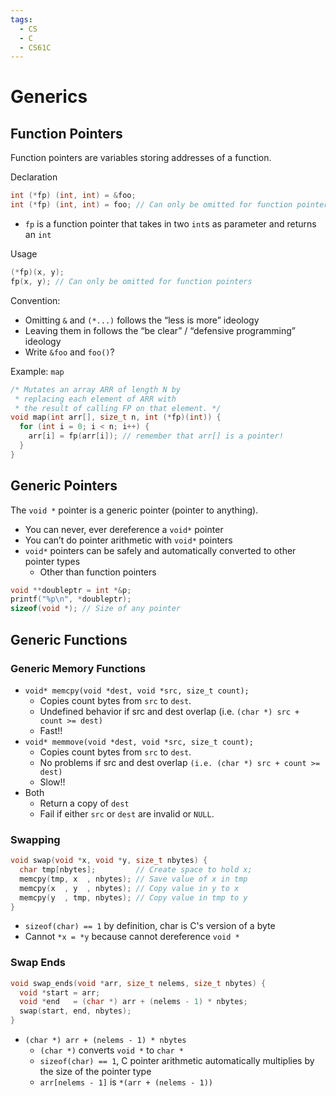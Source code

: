 ```yaml
---
tags:
  - CS
  - C
  - CS61C
---
```

Generics
===
## Function Pointers
Function pointers are variables storing addresses of a function.

Declaration
```c
int (*fp) (int, int) = &foo;
int (*fp) (int, int) = foo; // Can only be omitted for function pointers
```
- `fp` is a function pointer that takes in two `int`s as parameter and returns an `int`

Usage
```c
(*fp)(x, y);
fp(x, y); // Can only be omitted for function pointers
```

Convention:
- Omitting `&` and `(*...)` follows the “less is more” ideology
- Leaving them in follows the “be clear” / “defensive programming” ideology
- Write `&foo` and `foo()`?

Example: `map`
```c
/* Mutates an array ARR of length N by 
 * replacing each element of ARR with
 * the result of calling FP on that element. */
void map(int arr[], size_t n, int (*fp)(int)) {
  for (int i = 0; i < n; i++) {
    arr[i] = fp(arr[i]); // remember that arr[] is a pointer!
  }
}
```

## Generic Pointers
The `void *` pointer is a generic pointer (pointer to anything).
- You can never, ever dereference a `void*` pointer
- You can’t do pointer arithmetic with `void*` pointers
- `void*` pointers can be safely and automatically converted to other pointer types
	- Other than function pointers

```c
void **doubleptr = int *&p;
printf("%p\n", *doubleptr);
sizeof(void *); // Size of any pointer
```



## Generic Functions
### Generic Memory Functions
- `void* memcpy(void *dest, void *src, size_t count);`
	- Copies count bytes from `src` to `dest`.
	- Undefined behavior if src and dest overlap (i.e. `(char *) src + count >= dest)`
	- Fast!!
- `void* memmove(void *dest, void *src, size_t count);`
	- Copies count bytes from `src` to `dest`.
	- No problems if src and dest overlap `(i.e. (char *) src + count >= dest)`
	- Slow!!
- Both
	- Return a copy of `dest`
	- Fail if either `src` or `dest` are invalid or `NULL`.

### Swapping
```c
void swap(void *x, void *y, size_t nbytes) {
  char tmp[nbytes];         // Create space to hold x;
  memcpy(tmp, x  , nbytes); // Save value of x in tmp
  memcpy(x  , y  , nbytes); // Copy value in y to x
  memcpy(y  , tmp, nbytes); // Copy value in tmp to y
}
```
- `sizeof(char) == 1` by definition, char is C's version of a byte
- Cannot `*x = *y` because cannot dereference `void *`

### Swap Ends
```c
void swap_ends(void *arr, size_t nelems, size_t nbytes) {
  void *start = arr;
  void *end   = (char *) arr + (nelems - 1) * nbytes;
  swap(start, end, nbytes);
}
```
- `(char *) arr + (nelems - 1) * nbytes`
	- `(char *)` converts `void *` to `char *`
	- `sizeof(char) == 1`, C pointer arithmetic automatically multiplies by the size of the pointer type
	- `arr[nelems - 1]` is `*(arr + (nelems - 1))`

